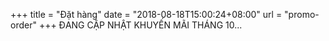 +++
title = "Đặt hàng"
date = "2018-08-18T15:00:24+08:00"
url = "promo-order"
+++
ĐANG CẬP NHẬT KHUYẾN MÃI THÁNG 10...
